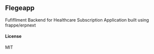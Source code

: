 ## Flegeapp

Fufifllment Backend for Healthcare Subscription Application built using frappe/erpnext

#### License

MIT
